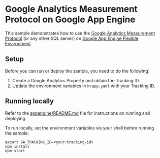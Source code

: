 # Google Analytics Measurement Protocol on Google App Engine

This sample demonstrates how to use the [Google Analytics Measurement Protocol](https://developers.google.com/analytics/devguides/collection/protocol/v1/)
(or any other SQL server) on [Google App Engine Flexible Environment](https://cloud.google.com/appengine).

## Setup

Before you can run or deploy the sample, you need to do the following:

1. Create a Google Analytics Property and obtain the Tracking ID.
1. Update the environment variables in  in `app.yaml` with your Tracking ID.

## Running locally

Refer to the [appengine/README.md](../README.md) file for instructions on
running and deploying.

To run locally, set the environment variables via your shell before running the
sample:

    export GA_TRACKING_ID=<your-tracking-id>
    npm install
    npm start
